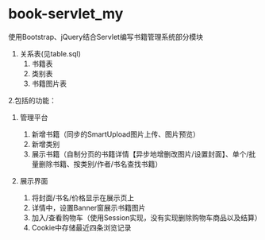 # book-servlet_my

使用Bootstrap、jQuery结合Servlet编写书籍管理系统部分模块

1. 关系表(见table.sql)
   1. 书籍表
   2. 类别表
   3. 书籍图片表
   
2.包括的功能：
   1. 管理平台
      1. 新增书籍（同步的SmartUpload图片上传、图片预览）
      2. 新增类别
      3. 展示书籍（自制分页的书籍详情【异步地增删改图片/设置封面】、单个/批量删除书籍、按类别/作者/书名查找书籍）
      
   2. 展示界面
      1. 将封面/书名/价格显示在展示页上
      2. 详情中，设置Banner窗展示书籍图片
      3. 加入/查看购物车（使用Session实现，没有实现删除购物车商品以及结算）
      4. Cookie中存储最近四条浏览记录

